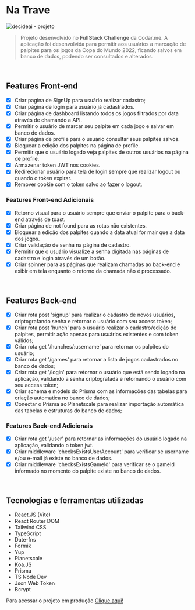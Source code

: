 # Na Trave

![decideai - projeto](./natrave.gif)

> Projeto desenvolvido no **FullStack Challenge** da Codar.me. A aplicação foi desenvolvida para permitir aos usuários a marcação de palpites para os jogos da Copa do Mundo 2022, ficando salvos em banco de dados, podendo ser consultados e alterados.


<br />

## Features Front-end
- [x] Criar pagina de SignUp para usuário realizar cadastro;
- [x] Criar página de login para usuário já cadastrados.
- [x] Criar página de dashboard listando todos os jogos filtrados por data através de chamando a API.
- [x] Permitir o usuário de marcar seu palpite em cada jogo e salvar em banco de dados.
- [x] Criar página de profile para o usuário consultar seus palpites salvos.
- [x] Bloquear a edição dos palpites na página de profile.
- [x] Permitir que o usuário logado veja palpites de outros usuários na página de profile.
- [x] Armazenar token JWT nos cookies.
- [x] Redirecionar usuário para tela de login sempre que realizar logout ou quando o token expirar.
- [x] Remover cookie com o token salvo ao fazer o logout.

### Features Front-end Adicionais
- [x] Retorno visual para o usuário sempre que enviar o palpite para o back-end através de toast.
- [x] Criar página de not found para as rotas não existentes.
- [x] Bloquear a edição dos palpites quando a data atual for mair que a data dos jogos.
- [x] Criar validação de senha na página de cadastro.
- [x] Permitir que o usuário visualize a senha digitada nas páginas de cadastro e login através de um botão.
- [x] Criar spinner para as páginas que realizam chamadas ao back-end e exibir em tela enquanto o retorno da chamada não é processado.

<br />

## Features Back-end
- [x] Criar rota post 'signup' para realizar o cadastro de novos usuários, criptografando senha e retornar o usuário com seu access token;
- [x] Criar rota post 'hunch' para o usuário realizar o cadastro/edição de palpites, permitir ação apenas para usuários existentes e com token válidos;
- [x] Criar rota get '/hunches/:username' para retornar os palpites do usuário;
- [x] Criar rota get '/games' para retornar a lista de jogos cadastrados no banco de dados;
- [x] Criar rota get '/login' para retornar o usuário que está sendo logado na aplicação, validando a senha criptografada e retornando o usuário com seu access token;
- [x] Criar schema e models do Prisma com as informações das tabelas para criação automatica no banco de dados;
- [x] Conectar o Prisma ao Planetscale para realizar importação automática das tabelas e estruturas do banco de dados;

### Features Back-end Adicionais
- [x] Criar rota get '/user' para retornar as informações do usuário logado na aplicação, validando o token jwt.
- [x] Criar middleware 'checksExistsUserAccount' para verificar se username e/ou e-mail já existe no banco de dados.
- [x] Criar middleware 'checksExistsGameId' para verificar se o gameId informado no momento do palpite existe no banco de dados.

<br />

## Tecnologias e ferramentas utilizadas
- React.JS (Vite)
- React Router DOM
- Tailwind CSS
- TypeScript
- Date-fns
- Formik
- Yup
- Planetscale
- Koa.JS
- Prisma
- TS Node Dev
- Json Web Token
- Bcrypt

Para acessar o projeto em produção [Clique aqui!](https://natrave.vercel.app/)